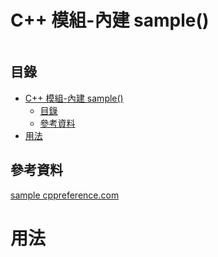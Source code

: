 # C++ 模組-內建 sample()

```
```

## 目錄

- [C++ 模組-內建 sample()](#c-模組-內建-sample)
	- [目錄](#目錄)
	- [參考資料](#參考資料)
- [用法](#用法)

## 參考資料

[sample cppreference.com](https://en.cppreference.com/w/cpp/utility/sample)

# 用法

```c++
```

